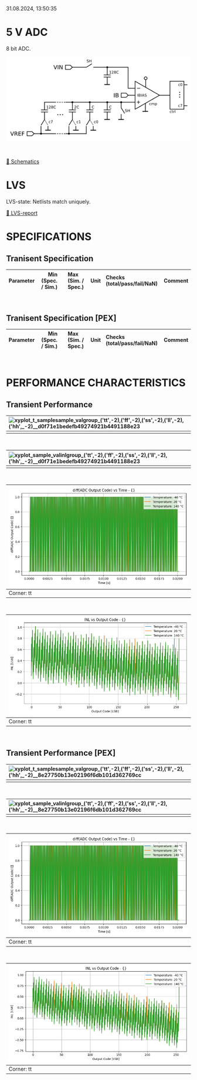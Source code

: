 31.08.2024, 13:50:35

# 5 V ADC

8 bit ADC.

![sar8](resources/sar8.png "sar8")

<br>

[🔗 Schematics](sar8_sch.pdf)<br>

# LVS
LVS-state: Netlists match uniquely.<br>

[🔗 LVS-report](sar8_sar8_netgen_comp.out)<br>

# SPECIFICATIONS

## Tranisent Specification <br>

| Parameter | Min (Spec. / Sim.) |      | Max (Sim. / Spec.) | Unit | Checks (total/pass/fail/NaN) | Comment |
| :-------- | -----------------: | :--: | :----------------- | :--- | :--------------------------- | ------- |

<br>


## Tranisent Specification [PEX]<br>

| Parameter | Min (Spec. / Sim.) |      | Max (Sim. / Spec.) | Unit | Checks (total/pass/fail/NaN) | Comment |
| :-------- | -----------------: | :--: | :----------------- | :--- | :--------------------------- | ------- |

<br>


# PERFORMANCE CHARACTERISTICS

## Transient Performance <br>

| ![xyplot_t_samplesample_valgroup_('tt',_-2),_('ff',_-2),_('ss',_-2),_('ll',_-2),_('hh',_-2)__d0f71e1bedefb49274921b4491188e23](xyplot_t_samplesample_valgroup_('tt',_-2),_('ff',_-2),_('ss',_-2),_('ll',_-2),_('hh',_-2)__d0f71e1bedefb49274921b4491188e23.png "") |
| :-- |
|  |
<br>

| ![xyplot_sample_valinlgroup_('tt',_-2),_('ff',_-2),_('ss',_-2),_('ll',_-2),_('hh',_-2)__d0f71e1bedefb49274921b4491188e23](xyplot_sample_valinlgroup_('tt',_-2),_('ff',_-2),_('ss',_-2),_('ll',_-2),_('hh',_-2)__d0f71e1bedefb49274921b4491188e23.png "") |
| :-- |
|  |
<br>

| ![xyplot_t_samplesample_valv(temperature)_('tt',_-2)__d0f71e1bedefb49274921b4491188e23](xyplot_t_samplesample_valv(temperature)_('tt',_-2)__d0f71e1bedefb49274921b4491188e23.png "Corner: tt") |
| :-- |
| Corner: tt |
<br>

| ![xyplot_sample_valinlv(temperature)_('tt',_-2)__d0f71e1bedefb49274921b4491188e23](xyplot_sample_valinlv(temperature)_('tt',_-2)__d0f71e1bedefb49274921b4491188e23.png "Corner: tt") |
| :-- |
| Corner: tt |
<br>

## Transient Performance [PEX]<br>

| ![xyplot_t_samplesample_valgroup_('tt',_-2),_('ff',_-2),_('ss',_-2),_('ll',_-2),_('hh',_-2)__8e27750b13e02196f6db101d362769cc](xyplot_t_samplesample_valgroup_('tt',_-2),_('ff',_-2),_('ss',_-2),_('ll',_-2),_('hh',_-2)__8e27750b13e02196f6db101d362769cc.png "") |
| :-- |
|  |
<br>

| ![xyplot_sample_valinlgroup_('tt',_-2),_('ff',_-2),_('ss',_-2),_('ll',_-2),_('hh',_-2)__8e27750b13e02196f6db101d362769cc](xyplot_sample_valinlgroup_('tt',_-2),_('ff',_-2),_('ss',_-2),_('ll',_-2),_('hh',_-2)__8e27750b13e02196f6db101d362769cc.png "") |
| :-- |
|  |
<br>

| ![xyplot_t_samplesample_valv(temperature)_('tt',_-2)__8e27750b13e02196f6db101d362769cc](xyplot_t_samplesample_valv(temperature)_('tt',_-2)__8e27750b13e02196f6db101d362769cc.png "Corner: tt") |
| :-- |
| Corner: tt |
<br>

| ![xyplot_sample_valinlv(temperature)_('tt',_-2)__8e27750b13e02196f6db101d362769cc](xyplot_sample_valinlv(temperature)_('tt',_-2)__8e27750b13e02196f6db101d362769cc.png "Corner: tt") |
| :-- |
| Corner: tt |
<br>
